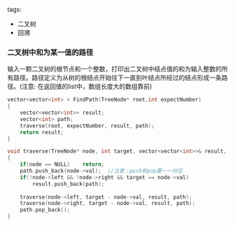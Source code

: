 tags:
- 二叉树
- 回溯

### 二叉树中和为某一值的路径
输入一颗二叉树的根节点和一个整数，打印出二叉树中结点值的和为输入整数的所有路径。路径定义为从树的根结点开始往下一直到叶结点所经过的结点形成一条路径。(注意: 在返回值的list中，数组长度大的数组靠前)
```cpp
vector<vector<int> > FindPath(TreeNode* root,int expectNumber) 
{
    vector<vector<int>> result;
    vector<int> path;
    traverse(root, expectNumber, result, path);
    return result;
}

void traverse(TreeNode* node, int target, vector<vector<int>>& result, vector<int>& path)
{
    if(node == NULL)    return;
    path.push_back(node->val);  //注意：push和pop要一一对应
    if(!node->left && !node->right && target == node->val)
        result.push_back(path);
    
    traverse(node->left, target - node->val, result, path);
    traverse(node->right, target - node->val, result, path);
    path.pop_back();
}
```
